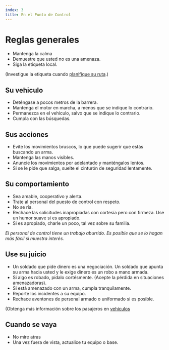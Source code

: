 ```yaml
---
index: 3
title: En el Punto de Control
---
```

# Reglas generales

*   Mantenga la calma
*   Demuestre que usted no es una amenaza.
*   Siga la etiqueta local.

(Investigue la etiqueta cuando [planifique su ruta](umbrella://travel/vehicles).)

## Su vehiculo

*   Deténgase a pocos metros de la barrera.
*   Mantenga el motor en marcha, a menos que se indique lo contrario.
*   Permanezca en el vehículo, salvo que se indique lo contrario.
*   Cumpla con las búsquedas.

## Sus acciones

*   Evite los movimientos bruscos, lo que puede sugerir que estás buscando un arma.
*   Mantenga las manos visibles.
*   Anuncie los movimientos por adelantado y manténgalos lentos.
*   Si se le pide que salga, suelte el cinturón de seguridad lentamente.

## Su comportamiento

*   Sea amable, cooperativo y alerta.
*   Trate al personal del puesto de control con respeto.
*   No se ría.
*   Rechace las solicitudes inapropiadas con cortesía pero con firmeza. Use un humor suave si es apropiado.
*   Si es apropiado, charle un poco, tal vez sobre su familia.

*El personal de control tiene un trabajo aburrido. Es posible que se lo hagan más fácil si muestra interés.*

## Use su juicio

*   Un soldado que pide dinero es una negociación. Un soldado que apunta su arma hacia usted y le exige dinero es un robo a mano armada.
*   Si algo es robado, pídalo cortésmente. (Acepte la pérdida en situaciones amenazadoras).
*   Si está amenazado con un arma, cumpla tranquilamente.
*   Reporte los incidentes a su equipo.
*   Rechace aventones de personal armado o uniformado si es posible.

(Obtenga más información sobre los pasajeros en [vehículos](umbrella://travel/vehicles)

## Cuando se vaya

*   No mire atras
*   Una vez fuera de vista, actualice tu equipo o base.